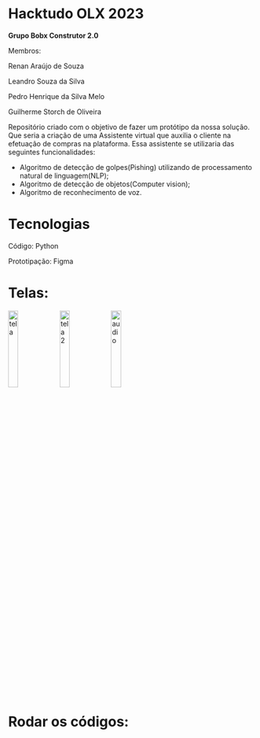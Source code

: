 # Hacktudo OLX 2023

**Grupo Bobx Construtor 2.0**

Membros:

Renan Araújo de Souza

Leandro Souza da Silva

Pedro Henrique da Silva Melo

Guilherme Storch de Oliveira

Repositório criado com o objetivo de fazer um protótipo da nossa solução. Que seria a criação de uma Assistente virtual que auxilia o cliente na efetuação de compras na plataforma. Essa assistente se utilizaria das seguintes funcionalidades:
- Algoritmo de detecção de golpes(Pishing) utilizando de processamento natural de linguagem(NLP);
- Algoritmo de detecção de objetos(Computer vision);
- Algoritmo de reconhecimento de voz.


<h1>Tecnologias</h1>
Código: Python

Prototipação: Figma


<h1>Telas:</h1>


<img src="https://i.imgur.com/pTD4t1m.png" alt="tela" width='20%'> <img src="https://i.imgur.com/v2GWvMm.png" alt="tela2" width='20%'> <img src="https://i.imgur.com/Qw78lxz.png" alt="audio" width='20%'>

<h1>Rodar os códigos:</h1>
